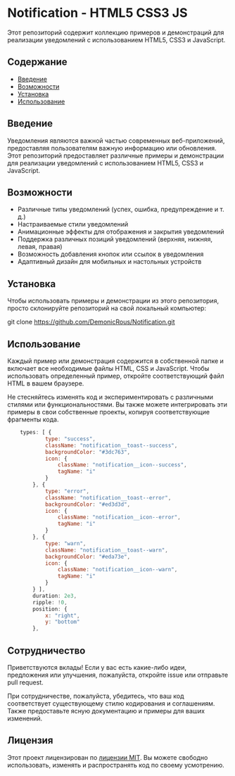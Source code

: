 # Notification - HTML5 CSS3 JS

Этот репозиторий содержит коллекцию примеров и демонстраций для реализации уведомлений с использованием HTML5, CSS3 и JavaScript.

## Содержание

- [Введение](#введение)
- [Возможности](#возможности)
- [Установка](#установка)
- [Использование](#использование)

## Введение

Уведомления являются важной частью современных веб-приложений, предоставляя пользователям важную информацию или обновления. Этот репозиторий предоставляет различные примеры и демонстрации для реализации уведомлений с использованием HTML5, CSS3 и JavaScript.

## Возможности

- Различные типы уведомлений (успех, ошибка, предупреждение и т. д.)
- Настраиваемые стили уведомлений
- Анимационные эффекты для отображения и закрытия уведомлений
- Поддержка различных позиций уведомлений (верхняя, нижняя, левая, правая)
- Возможность добавления кнопок или ссылок в уведомления
- Адаптивный дизайн для мобильных и настольных устройств

## Установка

Чтобы использовать примеры и демонстрации из этого репозитория, просто склонируйте репозиторий на свой локальный компьютер:


git clone https://github.com/DemonicRous/Notification.git


## Использование

Каждый пример или демонстрация содержится в собственной папке и включает все необходимые файлы HTML, CSS и JavaScript. Чтобы использовать определенный пример, откройте соответствующий файл HTML в вашем браузере.

Не стесняйтесь изменять код и экспериментировать с различными стилями или функциональностями. Вы также можете интегрировать эти примеры в свои собственные проекты, копируя соответствующие фрагменты кода.

```js
    types: [ {
            type: "success",
            className: "notification__toast--success",
            backgroundColor: "#3dc763",
            icon: {
                className: "notification__icon--success",
                tagName: "i"
            }
        }, {
            type: "error",
            className: "notification__toast--error",
            backgroundColor: "#ed3d3d",
            icon: {
                className: "notification__icon--error",
                tagName: "i"
            }
        }, {
            type: "warn",
            className: "notification__toast--warn",
            backgroundColor: "#eda73e",
            icon: {
                className: "notification__icon--warn",
                tagName: "i"
            }
        } ],
        duration: 2e3,
        ripple: !0,
        position: {
            x: "right",
            y: "bottom"
        },
```

## Сотрудничество

Приветствуются вклады! Если у вас есть какие-либо идеи, предложения или улучшения, пожалуйста, откройте issue или отправьте pull request.

При сотрудничестве, пожалуйста, убедитесь, что ваш код соответствует существующему стилю кодирования и соглашениям. Также предоставьте ясную документацию и примеры для ваших изменений.

## Лицензия

Этот проект лицензирован по [лицензии MIT](LICENSE). Вы можете свободно использовать, изменять и распространять код по своему усмотрению.
